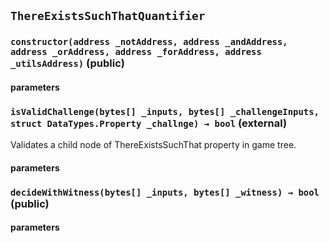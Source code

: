 ## `ThereExistsSuchThatQuantifier`



### `constructor(address _notAddress, address _andAddress, address _orAddress, address _forAddress, address _utilsAddress)` (public)



#### parameters
### `isValidChallenge(bytes[] _inputs, bytes[] _challengeInputs, struct DataTypes.Property _challnge) → bool` (external)


Validates a child node of ThereExistsSuchThat property in game tree.
#### parameters
### `decideWithWitness(bytes[] _inputs, bytes[] _witness) → bool` (public)



#### parameters
